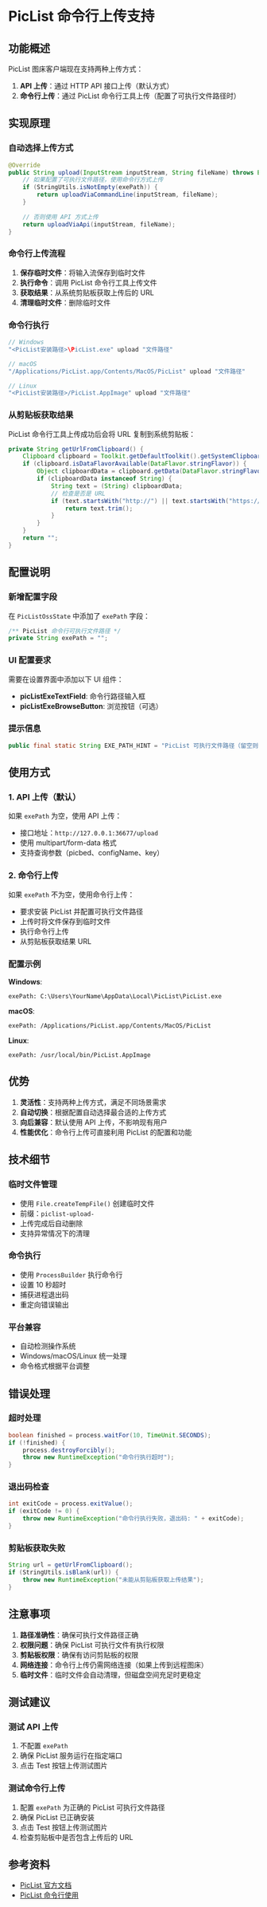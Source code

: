 # PicList 命令行上传支持

## 功能概述

PicList 图床客户端现在支持两种上传方式：

1. **API 上传**：通过 HTTP API 接口上传（默认方式）
2. **命令行上传**：通过 PicList 命令行工具上传（配置了可执行文件路径时）

## 实现原理

### 自动选择上传方式

```java
@Override
public String upload(InputStream inputStream, String fileName) throws Exception {
    // 如果配置了可执行文件路径，使用命令行方式上传
    if (StringUtils.isNotEmpty(exePath)) {
        return uploadViaCommandLine(inputStream, fileName);
    }
    
    // 否则使用 API 方式上传
    return uploadViaApi(inputStream, fileName);
}
```

### 命令行上传流程

1. **保存临时文件**：将输入流保存到临时文件
2. **执行命令**：调用 PicList 命令行工具上传文件
3. **获取结果**：从系统剪贴板获取上传后的 URL
4. **清理临时文件**：删除临时文件

### 命令行执行

```java
// Windows
"<PicList安装路径>\PicList.exe" upload "文件路径"

// macOS
"/Applications/PicList.app/Contents/MacOS/PicList" upload "文件路径"

// Linux
"<PicList安装路径>/PicList.AppImage" upload "文件路径"
```

### 从剪贴板获取结果

PicList 命令行工具上传成功后会将 URL 复制到系统剪贴板：

```java
private String getUrlFromClipboard() {
    Clipboard clipboard = Toolkit.getDefaultToolkit().getSystemClipboard();
    if (clipboard.isDataFlavorAvailable(DataFlavor.stringFlavor)) {
        Object clipboardData = clipboard.getData(DataFlavor.stringFlavor);
        if (clipboardData instanceof String) {
            String text = (String) clipboardData;
            // 检查是否是 URL
            if (text.startsWith("http://") || text.startsWith("https://")) {
                return text.trim();
            }
        }
    }
    return "";
}
```

## 配置说明

### 新增配置字段

在 `PicListOssState` 中添加了 `exePath` 字段：

```java
/** PicList 命令行可执行文件路径 */
private String exePath = "";
```

### UI 配置要求

需要在设置界面中添加以下 UI 组件：

- **picListExeTextField**: 命令行路径输入框
- **picListExeBrowseButton**: 浏览按钮（可选）

### 提示信息

```java
public final static String EXE_PATH_HINT = "PicList 可执行文件路径（留空则使用 API 上传）";
```

## 使用方式

### 1. API 上传（默认）

如果 `exePath` 为空，使用 API 上传：

- 接口地址：`http://127.0.0.1:36677/upload`
- 使用 multipart/form-data 格式
- 支持查询参数（picbed、configName、key）

### 2. 命令行上传

如果 `exePath` 不为空，使用命令行上传：

- 要求安装 PicList 并配置可执行文件路径
- 上传时将文件保存到临时文件
- 执行命令行上传
- 从剪贴板获取结果 URL

### 配置示例

**Windows**:

```
exePath: C:\Users\YourName\AppData\Local\PicList\PicList.exe
```

**macOS**:

```
exePath: /Applications/PicList.app/Contents/MacOS/PicList
```

**Linux**:

```
exePath: /usr/local/bin/PicList.AppImage
```

## 优势

1. **灵活性**：支持两种上传方式，满足不同场景需求
2. **自动切换**：根据配置自动选择最合适的上传方式
3. **向后兼容**：默认使用 API 上传，不影响现有用户
4. **性能优化**：命令行上传可直接利用 PicList 的配置和功能

## 技术细节

### 临时文件管理

- 使用 `File.createTempFile()` 创建临时文件
- 前缀：`piclist-upload-`
- 上传完成后自动删除
- 支持异常情况下的清理

### 命令执行

- 使用 `ProcessBuilder` 执行命令行
- 设置 10 秒超时
- 捕获进程退出码
- 重定向错误输出

### 平台兼容

- 自动检测操作系统
- Windows/macOS/Linux 统一处理
- 命令格式根据平台调整

## 错误处理

### 超时处理

```java
boolean finished = process.waitFor(10, TimeUnit.SECONDS);
if (!finished) {
    process.destroyForcibly();
    throw new RuntimeException("命令行执行超时");
}
```

### 退出码检查

```java
int exitCode = process.exitValue();
if (exitCode != 0) {
    throw new RuntimeException("命令行执行失败，退出码: " + exitCode);
}
```

### 剪贴板获取失败

```java
String url = getUrlFromClipboard();
if (StringUtils.isBlank(url)) {
    throw new RuntimeException("未能从剪贴板获取上传结果");
}
```

## 注意事项

1. **路径准确性**：确保可执行文件路径正确
2. **权限问题**：确保 PicList 可执行文件有执行权限
3. **剪贴板权限**：确保有访问剪贴板的权限
4. **网络连接**：命令行上传仍需网络连接（如果上传到远程图床）
5. **临时文件**：临时文件会自动清理，但磁盘空间充足时更稳定

## 测试建议

### 测试 API 上传

1. 不配置 `exePath`
2. 确保 PicList 服务运行在指定端口
3. 点击 Test 按钮上传测试图片

### 测试命令行上传

1. 配置 `exePath` 为正确的 PicList 可执行文件路径
2. 确保 PicList 已正确安装
3. 点击 Test 按钮上传测试图片
4. 检查剪贴板中是否包含上传后的 URL

## 参考资料

- [PicList 官方文档](https://piclist.cn/advanced.html)
- [PicList 命令行使用](https://piclist.cn/advanced.html#命令行上传)
